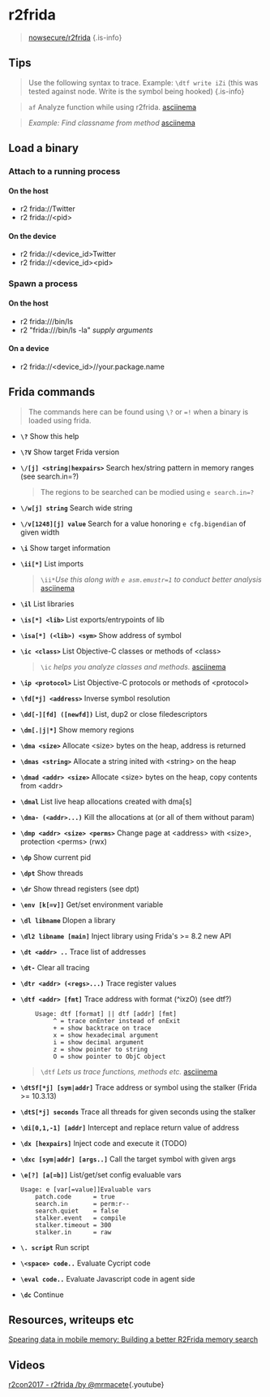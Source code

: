 <!-- TITLE: r2frida -->
# r2frida
> [nowsecure/r2frida](https://github.com/nowsecure/r2frida) {.is-info}

## Tips
> Use the following syntax to trace. Example: `\dtf write iZi` (this was tested against node. Write is the symbol being hooked) {.is-info}

> `af` Analyze function while using r2frida. [asciinema](https://asciinema.org/a/rDfyFskNxvnguJCQu6AiehUd0)

> _Example: Find classname from method_ [asciinema](https://asciinema.org/a/5GrmFmJ0R2tizXNVI5A6G7aVY)

## Load a binary
### Attach to a running process
#### On the host
- r2 frida://Twitter
- r2 frida://\<pid\>

#### On the device
- r2 frida://\<device_id\>Twitter
- r2 frida://\<device_id\>\<pid\>

### Spawn a process
#### On the host
- r2 frida:///bin/ls
- r2 "frida:///bin/ls -la" _supply arguments_

#### On a device
- r2 frida://\<device_id\>//your.package.name

## Frida commands
> The commands here can be found using `\?` or `=!` when a binary is loaded using frida.

- **`\?`** Show this help
- **`\?V`** Show target Frida version
- **`\/[j] <string|hexpairs>`** Search hex/string pattern in memory ranges (see search.in=?)
	> The regions to be searched can be modied using `e search.in=?`
- **`\/w[j] string`** Search wide string
- **`\/v[1248][j] value`** Search for a value honoring `e cfg.bigendian` of given width
- **`\i`** Show target information
- **`\ii[*]`** List imports
	> `\ii*`_Use this along with `e asm.emustr=1` to conduct better analysis_ [asciinema](https://asciinema.org/a/X3MHbWVCpjAmH19EeCcbmwGok) 
- **`\il`** List libraries
- **`\is[*] <lib>`** List exports/entrypoints of lib
- **`\isa[*] (<lib>) <sym>`** Show address of symbol
- **`\ic <class>`** List Objective-C classes or methods of \<class\>
	> `\ic` _helps you analyze classes and methods._ [asciinema](https://asciinema.org/a/3H4xbEeaBAbgqHX1YvaTk34Tb)
- **`\ip <protocol>`** List Objective-C protocols or methods of \<protocol\>
- **`\fd[*j] <address>`** Inverse symbol resolution
- **`\dd[-][fd] ([newfd])`** List, dup2 or close filedescriptors
- **`\dm[.|j|*]`** Show memory regions
- **`\dma <size>`** Allocate \<size\> bytes on the heap, address is returned
- **`\dmas <string>`** Allocate a string inited with \<string\> on the heap
- **`\dmad <addr> <size>`** Allocate \<size\> bytes on the heap, copy contents from \<addr\>
- **`\dmal`** List live heap allocations created with dma[s]
- **`\dma- (<addr>...)`** Kill the allocations at <addr> (or all of them without param)
- **`\dmp <addr> <size> <perms>`** Change page at \<address\> with \<size\>, protection \<perms\> (rwx)
- **`\dp`** Show current pid
- **`\dpt`** Show threads
- **`\dr`** Show thread registers (see dpt)
- **`\env [k[=v]]`** Get/set environment variable
- **`\dl libname`** Dlopen a library
- **`\dl2 libname [main]`** Inject library using Frida's >= 8.2 new API
- **`\dt <addr> ..`** Trace list of addresses
- **`\dt-`** Clear all tracing
- **`\dtr <addr> (<regs>...)`** Trace register values
- **`\dtf <addr> [fmt]`** Trace address with format (^ixzO) (see dtf?)
      
	```text
		Usage: dtf [format] || dtf [addr] [fmt]
			 ^ = trace onEnter instead of onExit
			 + = show backtrace on trace
			 x = show hexadecimal argument
			 i = show decimal argument
			 z = show pointer to string
			 O = show pointer to ObjC object
	```
	> `\dtf` _Lets us trace functions, methods etc._ [asciinema](https://asciinema.org/a/nGaa3eayXKRL5dlm0WycDGL6w)

- **`\dtSf[*j] [sym|addr]`** Trace address or symbol using the stalker (Frida >= 10.3.13)
- **`\dtS[*j] seconds`** Trace all threads for given seconds using the stalker
- **`\di[0,1,-1] [addr]`** Intercept and replace return value of address
- **`\dx [hexpairs]`** Inject code and execute it (TODO)
- **`\dxc [sym|addr] [args..]`** Call the target symbol with given args
- **`\e[?] [a[=b]]`** List/get/set config evaluable vars

	
	```text
	Usage: e [var[=value]]Evaluable vars
		patch.code      = true
		search.in       = perm:r--
		search.quiet    = false
		stalker.event   = compile
		stalker.timeout = 300
		stalker.in      = raw
	```

- **`\. script`** Run script
- **`\<space> code..`** Evaluate Cycript code
- **`\eval code..`** Evaluate Javascript code in agent side
- **`\dc`** Continue

## Resources, writeups etc
[Spearing data in mobile memory: Building a better R2Frida memory search](https://www.nowsecure.com/blog/2017/03/14/spearing-data-mobile-memory-building-better-r2frida-memory-search/)

## Videos
[r2con2017 - r2frida /by @mrmacete](https://www.youtube.com/watch?list=PLjIhlLNy_Y9Oe-nfcPEpaki0_En5dhQ5S&time_continue=15&v=URyd4bcV-Ik){.youtube}
